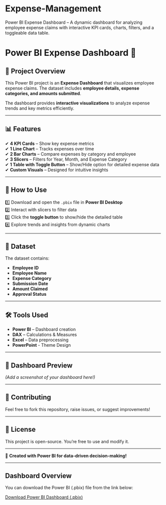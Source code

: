 # Expense-Management
 Power BI Expense Dashboard – A dynamic dashboard for analyzing employee expense claims with interactive KPI cards, charts, filters, and a toggleable data table.
 
# Power BI Expense Dashboard 🚀

## 📂 Project Overview  
This Power BI project is an **Expense Dashboard** that visualizes employee expense claims. The dataset includes **employee details, expense categories, and amounts submitted**.  

The dashboard provides **interactive visualizations** to analyze expense trends and key metrics efficiently.  

---

## 📊 Features  
✔ **4 KPI Cards** – Show key expense metrics  
✔ **1 Line Chart** – Tracks expenses over time  
✔ **2 Bar Charts** – Compare expenses by category and employee  
✔ **3 Slicers** – Filters for Year, Month, and Expense Category  
✔ **1 Table with Toggle Button** – Show/Hide option for detailed expense data  
✔ **Custom Visuals** – Designed for intuitive insights  

---

## 🔧 How to Use  
1️⃣ Download and open the `.pbix` file in **Power BI Desktop**  
2️⃣ Interact with slicers to filter data  
3️⃣ Click the **toggle button** to show/hide the detailed table  
4️⃣ Explore trends and insights from dynamic charts  

---

## 📁 Dataset  
The dataset contains:  
- **Employee ID**  
- **Employee Name**  
- **Expense Category**  
- **Submission Date**  
- **Amount Claimed**  
- **Approval Status**  

---

## 🛠️ Tools Used  
- **Power BI** – Dashboard creation  
- **DAX** – Calculations & Measures  
- **Excel** – Data preprocessing
- **PowerPoint** - Theme Design  

---

## 📸 Dashboard Preview  
*(Add a screenshot of your dashboard here!)*  

---

## 🤝 Contributing  
Feel free to fork this repository, raise issues, or suggest improvements!  

---

## 📜 License  
This project is open-source. You’re free to use and modify it.  

---

🚀 **Created with Power BI for data-driven decision-making!**  

---

## Dashboard Overview
You can download the Power BI (.pbix) file from the link below:

[Download Power BI Dashboard (.pbix)](https://github.com/username/repositoryname/blob/main/filename.pbix)

